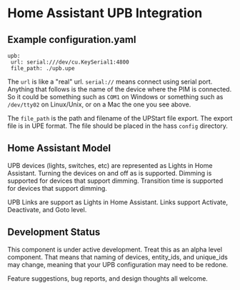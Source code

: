 # Home Assistant UPB Integration

## Example configuration.yaml
```
upb:
 url: serial:///dev/cu.KeySerial1:4800
 file_path: ./upb.upe
```

The `url` is like a "real" url. `serial://` means connect using serial port. Anything that follows is the name of the device where the PIM is connected. So it could be something such as `COM1` on Windows or something such as `/dev/tty02` on Linux/Unix, or on a Mac the one you see above.

The `file_path` is the path and filename of the UPStart file export. The export file is in UPE format. The file should be placed in the hass `config` directory.

## Home Assistant Model

UPB devices (lights, switches, etc) are represented as Lights in Home Assistant. Turning the devices on and off as is supported.
Dimming is supported for devices that support dimming. Transition time is supported for devices that support dimming.

UPB Links are support as Lights in Home Assistant. Links support Activate, Deactivate, and Goto level.

## Development Status

This component is under active development. Treat this as an alpha level component.
That means that naming of devices, entity_ids, and unique_ids may change, meaning that your UPB configuration may need to be redone.

Feature suggestions, bug reports, and design thoughts all welcome.
